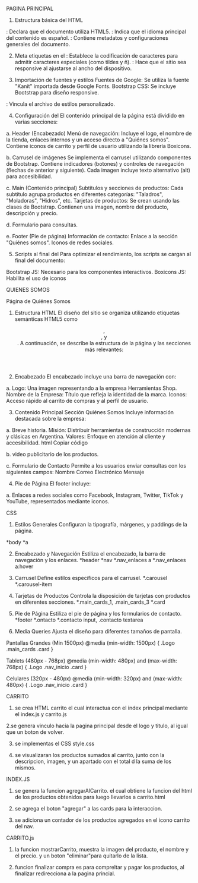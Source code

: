 

PAGINA PRINCIPAL

1. Estructura básica del HTML
<!DOCTYPE html>: Declara que el documento utiliza HTML5.
<html lang="es">: Indica que el idioma principal del contenido es español.
<head>: Contiene metadatos y configuraciones generales del documento.


2. Meta etiquetas en el <head>
<meta charset="UTF-8">: Establece la codificación de caracteres para admitir caracteres especiales (como tildes y ñ).
<meta name="viewport" content="width=device-width, initial-scale=1.0">: Hace que el sitio sea responsive al ajustarse al ancho del dispositivo.


3. Importación de fuentes y estilos
Fuentes de Google: Se utiliza la fuente "Kanit" importada desde Google Fonts.
Bootstrap CSS: Se incluye Bootstrap para diseño responsive.
<link rel="stylesheet" href="./css/style.css">: Vincula el archivo de estilos personalizado.


4. Configuración del <body>
El contenido principal de la página está dividido en varias secciones:

a. Header (Encabezado)
Menú de navegación:
Incluye el logo, el nombre de la tienda, enlaces internos y un acceso directo a "Quiénes somos".
Contiene iconos de carrito y perfil de usuario utilizando la librería Boxicons.

b. Carrusel de imágenes
Se implementa el carrusel utilizando componentes de Bootstrap.
Contiene indicadores (botones) y controles de navegación (flechas de anterior y siguiente).
Cada imagen incluye texto alternativo (alt) para accesibilidad.

c. Main (Contenido principal)
Subtítulos y secciones de productos:
Cada subtítulo agrupa productos en diferentes categorías: "Taladros", "Moladoras", "Hidros", etc.
Tarjetas de productos:
Se crean usando las clases de Bootstrap.
Contienen una imagen, nombre del producto, descripción y precio.

d. Formulario para consultas.

e. Footer (Pie de página)
Información de contacto:
Enlace a la sección "Quiénes somos".
Iconos de redes sociales.


5. Scripts al final del <body>
Para optimizar el rendimiento, los scripts se cargan al final del documento:

Bootstrap JS: Necesario para los componentes interactivos.
Boxicons JS: Habilita el uso de iconos

QUIENES SOMOS

Página de Quiénes Somos
1. Estructura HTML
El diseño del sitio se organiza utilizando etiquetas semánticas HTML5 como <header>, <main>, y <footer>. A continuación, se describe la estructura de la página y las secciones más relevantes:

2. Encabezado
El encabezado incluye una barra de navegación con:

a. Logo: Una imagen representando a la empresa Herramientas Shop.
Nombre de la Empresa: Título que refleja la identidad de la marca.
Iconos: Acceso rápido al carrito de compras y al perfil de usuario.

3. Contenido Principal
Sección Quiénes Somos
Incluye información destacada sobre la empresa:

a. Breve historia.
Misión: Distribuir herramientas de construcción modernas y clásicas en Argentina.
Valores: Enfoque en atención al cliente y accesibilidad.
html
Copiar código

b. video publicitario de los productos.

c. Formulario de Contacto
Permite a los usuarios enviar consultas con los siguientes campos:
Nombre
Correo Electrónico
Mensaje

4. Pie de Página
El footer incluye:

a. Enlaces a redes sociales como Facebook, Instagram, Twitter, TikTok y YouTube, representados mediante iconos.

CSS
1. Estilos Generales
Configuran la tipografía, márgenes, y paddings de la página.

*body
*a

2. Encabezado y Navegación
Estiliza el encabezado, la barra de navegación y los enlaces.
*header 
*nav
*.nav_enlaces a
*.nav_enlaces a:hover

3. Carrusel
Define estilos específicos para el carrusel.
*.carousel
*.carousel-item

4. Tarjetas de Productos
Controla la disposición de tarjetas con productos en diferentes secciones.
*.main_cards_1, .main_cards_3
*.card

5. Pie de Página
Estiliza el pie de página y los formularios de contacto.
*footer
*.ontacto
*.contacto input, .contacto textarea

6. Media Queries
Ajusta el diseño para diferentes tamaños de pantalla.

Pantallas Grandes (Min 1500px)
@media (min-width: 1500px) {
    .Logo
    .main_cards
    .card
}

Tablets (480px - 768px)
@media (min-width: 480px) and (max-width: 768px) {
    .Logo
    .nav_inicio
    .card
}

Celulares (320px - 480px)
@media (min-width: 320px) and (max-width: 480px) {
    .Logo
    .nav_inicio
    .card
}

CARRITO

1. se crea HTML carrito el cual interactua con el index principal mediante el index.js y carrito.js

2.se genera vinculo hacia la pagina principal desde el logo y titulo, al igual que un boton de volver.

3. se implementas el CSS style.css 

4. se visualizaran los productos sumados al carrito, junto con la descripcion, imagen, y un apartado con el total d la suma de los mismos.

INDEX.JS

1. se genera la funcion agregarAlCarrito. el cual obtiene la funcion del html de los productos obtenidos para luego llevarlos a carrito.html

2. se agrega el boton "agregar" a las cards para la interaccion.

3. se adiciona un contador de los productos agregados en el icono carrito del nav.

CARRITO.js

1. la funcion mostrarCarrito, muestra la imagen del producto, el nombre y el precio. y un boton "eliminar"para quitarlo de la lista.

2. funcion finalizar compra es para compreltar y pagar los productos, al finalizar redirecciona a la pagina princial.